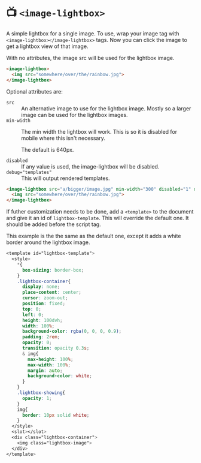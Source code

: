 
# 📺 `<image-lightbox>`

A simple lightbox for a single image.  To use, wrap your image tag
with `<image-lightbox></image-lightbox>` tags.  Now you can click the
image to get a lightbox view of that image.

With no attributes, the image src will be used for the lightbox
image.

```html
<image-lightbox>
  <img src="somewhere/over/the/rainbow.jpg">
</image-lightbox>
```

Optional attributes are:

<dl>

<dt><code>src</code></dt>
<dd>
An alternative image to use for the lightbox image.  Mostly
so a larger image can be used for the lightbox images.
</dd>

<dt><code>min-width</code></dt>
<dd>
<p>The min width the lightbox will work.  This is so it is disabled
for mobile where this isn't necessary.</p>

The default is 640px.
</dd>

<dt><code>disabled</code></dt>
<dd>If any value is used, the image-lightbox will be disabled.</dd>

<dt><code>debug="templates"</code></dt>
<dd>This will output rendered templates.</dd>
</dl>


```html
<image-lightbox src="a/bigger/image.jpg" min-width="300" disabled="1" debug="templates">
  <img src="somewhere/over/the/rainbow.jpg">
</image-lightbox>
```

If futher customization needs to be done, add a `<template>` to the
document and give it an id of `lightbox-template`.  This will override
the default one.  It should be added before the script tag.

This example is the the same as the default one, except it adds a
white border around the lightbox image.

```css
<template id="lightbox-template">
  <style>
    *{
      box-sizing: border-box;
    }
    .lightbox-container{
      display: none;
      place-content: center;
      cursor: zoom-out;
      position: fixed;
      top: 0;
      left: 0;
      height: 100dvh;
      width: 100%;
      background-color: rgba(0, 0, 0, 0.9);
      padding: 2rem;
      opacity: 0;
      transition: opacity 0.3s;
      & img{
        max-height: 100%;
        max-width: 100%;
        margin: auto;
        background-color: white;
      }
    }
    .lightbox-showing{
      opacity: 1;
    }
    img{
      border: 10px solid white;
    }
  </style>
  <slot></slot>
  <div class="lightbox-container">
    <img class="lightbox-image">
  </div>
</template>
```
